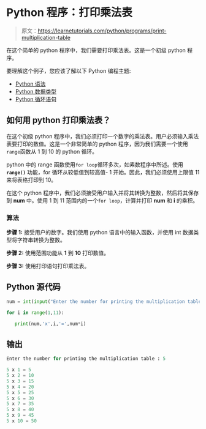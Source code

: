 # Python 程序：打印乘法表

> 原文：<https://learnetutorials.com/python/programs/print-multiplication-table>

在这个简单的 python 程序中，我们需要打印乘法表。这是一个初级 python 程序。

要理解这个例子，您应该了解以下 Python 编程主题:

*   [Python 语法](../../python/syntax-comments "Python Syntax")
*   [Python 数据类型](../../python/python-datatypes "Datatypes in Python")
*   [Python 循环语句](../../python/python-loop-tutorials "Python loop statements")

## 如何用 python 打印乘法表？

在这个初级 python 程序中，我们必须打印一个数字的乘法表。用户必须输入乘法表要打印的数值。这是一个非常简单的 python 程序，因为我们需要一个使用`range`函数从 1 到 10 的 python 循环。

python 中的 range 函数使用`for loop`循环多次，如素数程序中所述。使用 **`range()`** 功能，for 循环从较低值到较高值- 1 开始。因此，我们必须使用上限值 11 来将表格打印到 10。

在这个 python 程序中，我们必须接受用户输入并将其转换为整数，然后将其保存到 **num** 中。使用 1 到 11 范围内的一个`for loop`，计算并打印 **num** 和 **i** 的乘积。

### 算法

**步骤 1:** 接受用户的数字。我们使用 python 语言中的输入函数，并使用 int 数据类型将字符串转换为整数。

**步骤 2:** 使用范围功能从 **1** 到 **10** 打印数值。

**步骤 3:** 使用打印语句打印乘法表。

## Python 源代码

```py
num = int(input("Enter the number for printing the multiplication table : "))  

for i in range(1,11):  

   print(num,'x',i,'=',num*i) 

```

## 输出

```py
Enter the number for printing the multiplication table : 5

5 x 1 = 5
5 x 2 = 10
5 x 3 = 15
5 x 4 = 20
5 x 5 = 25
5 x 6 = 30
5 x 7 = 35
5 x 8 = 40
5 x 9 = 45
5 x 10 = 50
```